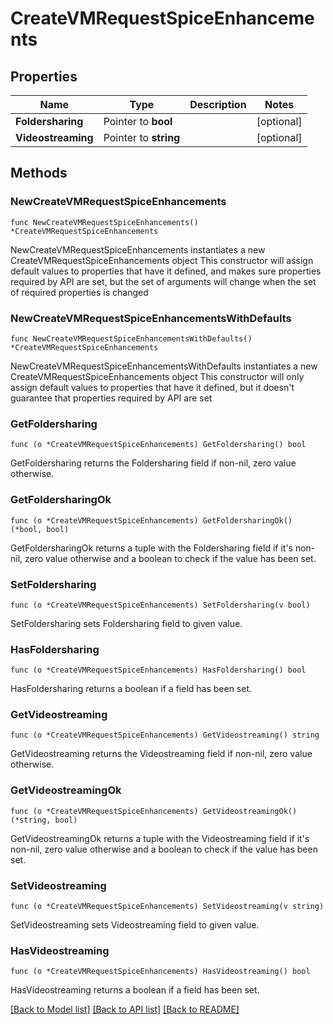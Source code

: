 # CreateVMRequestSpiceEnhancements

## Properties

Name | Type | Description | Notes
------------ | ------------- | ------------- | -------------
**Foldersharing** | Pointer to **bool** |  | [optional] 
**Videostreaming** | Pointer to **string** |  | [optional] 

## Methods

### NewCreateVMRequestSpiceEnhancements

`func NewCreateVMRequestSpiceEnhancements() *CreateVMRequestSpiceEnhancements`

NewCreateVMRequestSpiceEnhancements instantiates a new CreateVMRequestSpiceEnhancements object
This constructor will assign default values to properties that have it defined,
and makes sure properties required by API are set, but the set of arguments
will change when the set of required properties is changed

### NewCreateVMRequestSpiceEnhancementsWithDefaults

`func NewCreateVMRequestSpiceEnhancementsWithDefaults() *CreateVMRequestSpiceEnhancements`

NewCreateVMRequestSpiceEnhancementsWithDefaults instantiates a new CreateVMRequestSpiceEnhancements object
This constructor will only assign default values to properties that have it defined,
but it doesn't guarantee that properties required by API are set

### GetFoldersharing

`func (o *CreateVMRequestSpiceEnhancements) GetFoldersharing() bool`

GetFoldersharing returns the Foldersharing field if non-nil, zero value otherwise.

### GetFoldersharingOk

`func (o *CreateVMRequestSpiceEnhancements) GetFoldersharingOk() (*bool, bool)`

GetFoldersharingOk returns a tuple with the Foldersharing field if it's non-nil, zero value otherwise
and a boolean to check if the value has been set.

### SetFoldersharing

`func (o *CreateVMRequestSpiceEnhancements) SetFoldersharing(v bool)`

SetFoldersharing sets Foldersharing field to given value.

### HasFoldersharing

`func (o *CreateVMRequestSpiceEnhancements) HasFoldersharing() bool`

HasFoldersharing returns a boolean if a field has been set.

### GetVideostreaming

`func (o *CreateVMRequestSpiceEnhancements) GetVideostreaming() string`

GetVideostreaming returns the Videostreaming field if non-nil, zero value otherwise.

### GetVideostreamingOk

`func (o *CreateVMRequestSpiceEnhancements) GetVideostreamingOk() (*string, bool)`

GetVideostreamingOk returns a tuple with the Videostreaming field if it's non-nil, zero value otherwise
and a boolean to check if the value has been set.

### SetVideostreaming

`func (o *CreateVMRequestSpiceEnhancements) SetVideostreaming(v string)`

SetVideostreaming sets Videostreaming field to given value.

### HasVideostreaming

`func (o *CreateVMRequestSpiceEnhancements) HasVideostreaming() bool`

HasVideostreaming returns a boolean if a field has been set.


[[Back to Model list]](../README.md#documentation-for-models) [[Back to API list]](../README.md#documentation-for-api-endpoints) [[Back to README]](../README.md)


